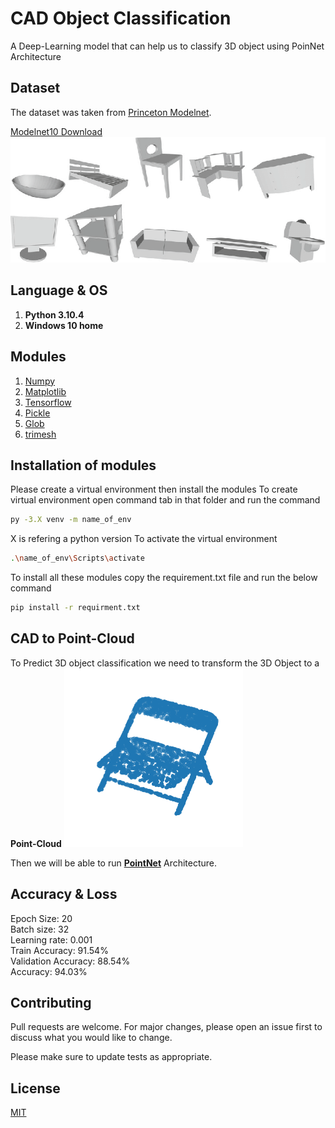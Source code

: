 # CAD Object Classification

A Deep-Learning model that can help us to classify 3D object using PoinNet Architecture

## Dataset

The dataset was taken from [Princeton Modelnet](https://modelnet.cs.princeton.edu/).

[Modelnet10 Download ](http://3dvision.princeton.edu/projects/2014/3DShapeNets/ModelNet10.zip) 
![alt text](https://github.com/Shadin710/CAD-Object-Classification/blob/main/Images/A-sample-model-from-each-category-of-the-ModelNet10-dataset.png?raw=True)

## Language & OS
1. **Python 3.10.4**
2. **Windows 10 home**

## Modules
1. [Numpy](https://numpy.org/)
2. [Matplotlib](https://matplotlib.org/)
3. [Tensorflow](https://www.tensorflow.org/resources/learn-ml?gclid=CjwKCAiAx8KQBhAGEiwAD3EiP0Wav3hoBTDA2BAbRNg8ywxS4RaavvWUXxrV0dL72h3iwK0Zx2B4EhoCbK4QAvD_BwE)
4. [Pickle](https://www.synopsys.com/blogs/software-security/python-pickling/#:~:text=Pickle%20in%20Python%20is%20primarily,transport%20data%20over%20the%20network.)
4. [Glob](https://docs.python.org/3/library/glob.html)
5. [trimesh](https://trimsh.org/trimesh.html)

## Installation of modules
Please create a virtual environment then install the modules
To create virtual environment open command tab in that folder and run the command
``` bash
py -3.X venv -m name_of_env
```
X is refering a python version
To activate the virtual environment

```bash
.\name_of_env\Scripts\activate
```


To install all these modules copy the requirement.txt file and run the below command
```bash
pip install -r requirment.txt
```
## CAD to Point-Cloud
To Predict 3D object classification we need to transform the 3D Object to a **Point-Cloud**
![alt text](https://github.com/Shadin710/CAD-Object-Classification/blob/main/Images/point_cloud.png?raw=True)

Then we will be able to run [**PointNet**](https://github.com/charlesq34/pointnet) Architecture.
## Accuracy & Loss 
Epoch Size: 20\
Batch size: 32\
Learning rate: 0.001\
Train Accuracy: 91.54%\
Validation Accuracy: 88.54%\
Accuracy: 94.03%

<!-- ![alt text](https://github.com/Shadin710/Brain-Tumor-Prediction/blob/main/images/accuracy_loss.png?raw=true) -->



## Contributing
Pull requests are welcome. For major changes, please open an issue first to discuss what you would like to change.

Please make sure to update tests as appropriate.

## License
[MIT](https://choosealicense.com/licenses/mit/)